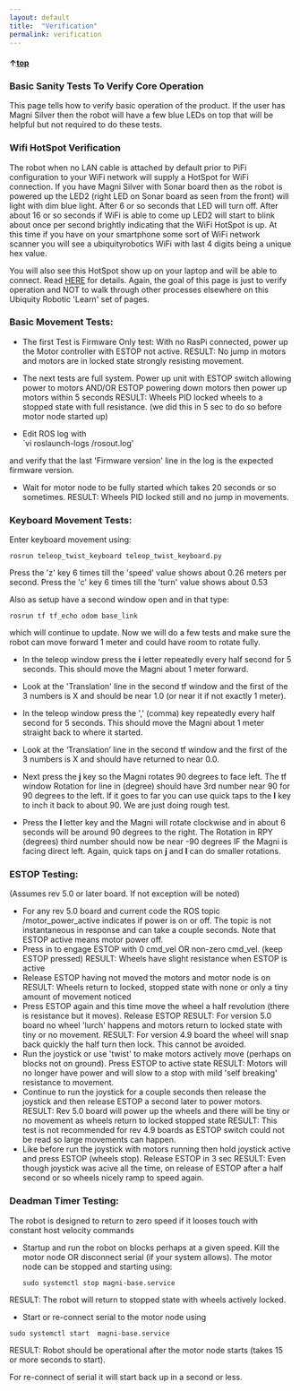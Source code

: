 ```yaml
---
layout: default
title:  "Verification"
permalink: verification
---
```


#### &uarr;[top](https://ubiquityrobotics.github.io/learn/)

### Basic Sanity Tests To Verify Core Operation

This page tells how to verify basic operation of the product.
If the user has Magni Silver then the robot will have a few blue LEDs on top that will be helpful but not required to do these tests.

### Wifi HotSpot Verification

The robot when no LAN cable is attached by default prior to PiFi configuration to your WiFi network will supply a HotSpot for WiFi connection.
If you have Magni Silver with Sonar board then as the robot is powered up the LED2 (right LED on Sonar board as seen from the front) will light with dim blue light.
After 6 or so seconds that LED will turn off. After about 16 or so seconds if WiFi is able to come up LED2 will start to blink about once per second brightly indicating that the WiFi HotSpot is up.
At this time if you have on your smartphone some sort of WiFi network scanner you will see a ubiquityrobotics WiFi with last 4 digits being a unique hex value.

You will also see this HotSpot show up on your laptop and will be able to connect.  Read [HERE](https://learn.ubiquityrobotics.com/connecting) for details.
Again, the goal of this page is just to verify operation and NOT to walk through other processes elsewhere on this Ubiquity Robotic 'Learn' set of pages.

### Basic Movement Tests:
   - The first Test is Firmware Only test:  With no RasPi connected, power up the
Motor controller with ESTOP not active.
     RESULT: No jump in motors and motors are in locked state strongly
resisting movement.

   - The next tests are full system. Power up unit with ESTOP switch allowing power to motors AND/OR
ESTOP powering down motors then power up motors within 5 seconds
     RESULT: Wheels PID locked wheels to a stopped state with full
resistance. (we did this in 5 sec to do so before motor node started up)
   - Edit ROS log with  
   `vi roslaunch-logs /rosout.log'  

   and verify that the last
'Firmware version' line in the log is the expected firmware version.
   - Wait for motor node to be fully started which takes 20 seconds or
so sometimes.
     RESULT: Wheels PID locked still and no jump in movements.

<!--     
   - Using twist set to speed of 0.5 meters per second do following:
(rosrun teleop_twist_keyboard teleop_twist_keyboard.py)
     - Do a rostopic echo /odom to a window. Verify Position X is 0.
Use the 'i' key to rotate wheels very nearly 1 full as you can get
       RESULT: Position x: will be very near 0.64 meters
     - Using a stopwatch and Magni on blocks so it does not drive press
and hold 'i' which tries to move at 1 meter/sec.
       RESULT: 10 full turns should take 13 seconds if the Magni wheels
are running at 1 meter per second
-->
### Keyboard Movement Tests:

Enter keyboard movement using:

    rosrun teleop_twist_keyboard teleop_twist_keyboard.py  

  Press the  'z' key 6 times till the 'speed' value shows about 0.26 meters per second.
    Press the 'c' key 6 times till the 'turn' value shows about 0.53

Also as setup have a second window open and in that type:

    rosrun tf tf_echo odom base_link
which will continue to update.
Now we will do a few tests and make sure the robot can move forward 1 meter and could have room to rotate fully.

   - In the teleop window press  the **i** letter  repeatedly every half second for 5 seconds.   This should move the Magni about 1 meter forward.

   - Look at the 'Translation' line in the second tf window and the first of the 3 numbers is X and should be near 1.0  (or near it if not exactly 1 meter).

   - In the teleop window press the ',' (comma) key repeatedly every half second for 5 seconds. This should move the Magni about 1 meter straight back to where it started.

   - Look at the ‘Translation’ line in the second tf window and the first of the 3 numbers is X and should have returned to near 0.0.

   - Next press the  **j**  key so the Magni rotates 90 degrees to face left.  The tf window Rotation for line in (degree) should have 3rd number near 90 for 90 degrees to the left.  If it goes to far you can use  quick taps to  the  **l** key to inch it back to about 90.  We are just doing rough test.

   - Press the  **l**  letter key and the Magni will rotate clockwise and in about 6 seconds will be around 90 degrees to the right.  The Rotation in RPY (degrees) third number should now be near -90 degrees IF the Magni is facing direct left.  Again, quick taps on  **j**  and **l** can do smaller rotations.

### ESTOP Testing:
(Assumes rev 5.0 or later board. If not exception will be
noted)
   - For any rev 5.0 board and current code the ROS topic
/motor_power_active indicates if power is on or off.
     The topic is not instantaneous in response and can take a couple
seconds.  Note that ESTOP active means motor power off.
   - Press in to engage ESTOP with 0 cmd_vel OR non-zero cmd_vel. (keep
ESTOP pressed)
     RESULT: Wheels have slight resistance when ESTOP is active
   - Release ESTOP having not moved the motors and motor node is on
     RESULT: Wheels return to locked, stopped state with none or only a
tiny amount of movement noticed
   - Press ESTOP again and this time move the wheel a half revolution
(there is resistance but it moves).  Release ESTOP
     RESULT: For version 5.0 board no wheel 'lurch' happens and motors
return to locked state with tiny or no movement.
     RESULT: For version 4.9 board the wheel will snap back quickly the
half turn then lock. This cannot be avoided.
   - Run the joystick or use 'twist' to make motors actively move
(perhaps on blocks not on ground).  Press ESTOP to active state
     RESULT: Motors will no longer have power and will slow to a stop
with mild 'self breaking' resistance to movement.
   - Continue to run the joystick for a couple seconds then release the
joystick and then release ESTOP a second later to power motors.
     RESULT: Rev 5.0 board will power up the wheels and there will be
tiny or no movement as wheels return to locked stopped state
     RESULT: This test is not recommended for rev 4.9 boards as ESTOP
switch could not be read so large movements can happen.
   - Like before run the joystick with motors running then hold joystick
active and press ESTOP (wheels stop).  Release ESTOP in 3 sec
     RESULT: Even though joystick was acive all the time, on release of
ESTOP after a half second or so wheels nicely ramp to speed again.

### Deadman Timer Testing:

The robot is designed to return to zero speed if
it looses touch with constant host velocity commands
   - Startup and run the robot on blocks perhaps at a given speed. Kill
the motor node OR disconnect serial (if your system allows).
     The motor node can be stopped and starting using:

     `sudo systemctl stop magni-base.service`

RESULT: The robot will return to stopped state with wheels actively locked.
   - Start or re-connect serial to the motor node using

   `sudo systemctl start  magni-base.service`

RESULT: Robot should be operational after the motor node starts (takes 15 or more seconds to start).

For re-connect of serial it will start back up in a second or less.

